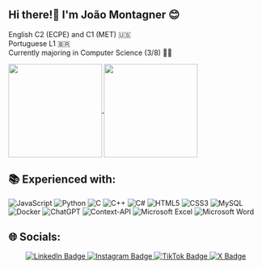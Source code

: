 ## Hi there!👋 I'm João Montagner 😊  
  
  
English C2 (ECPE) and C1 (MET) 🇺🇸  
Portuguese L1 🇧🇷  
Currently majoring in Computer Science (3/8) 🧑‍💻   

<a href="https://github.com/4Kwko/github-readme-stats">
  <img height=185 align="center" src="https://github-readme-stats.vercel.app/api?username=4Kwko&theme=midnight-purple&showicons=true" />
</a>
<a href="https://github.com/4Kwko/convoychat">
  <img height=185 align="center" src="https://github-readme-stats.vercel.app/api/top-langs/?username=anuraghazra&theme=midnight-purple&hide_progress=true" />
</a>

## 📚 Experienced with: 

![JavaScript](https://img.shields.io/badge/javascript-%23323330.svg?style=for-the-badge&logo=javascript&logoColor=%23F7DF1E)
![Python](https://img.shields.io/badge/python-3670A0?style=for-the-badge&logo=python&logoColor=ffdd54)
![C](https://img.shields.io/badge/c-%2300599C.svg?style=for-the-badge&logo=c&logoColor=white)
![C++](https://img.shields.io/badge/c++-%2300599C.svg?style=for-the-badge&logo=c%2B%2B&logoColor=white)
![C#](https://img.shields.io/badge/c%23-%23239120.svg?style=for-the-badge&logo=csharp&logoColor=white)
![HTML5](https://img.shields.io/badge/html5-%23E34F26.svg?style=for-the-badge&logo=html5&logoColor=white)
![CSS3](https://img.shields.io/badge/css3-%231572B6.svg?style=for-the-badge&logo=css3&logoColor=white)
![MySQL](https://img.shields.io/badge/mysql-4479A1.svg?style=for-the-badge&logo=mysql&logoColor=white)
![Docker](https://img.shields.io/badge/docker-%230db7ed.svg?style=for-the-badge&logo=docker&logoColor=white)
![ChatGPT](https://img.shields.io/badge/chatGPT-74aa9c?style=for-the-badge&logo=openai&logoColor=white)
![Context-API](https://img.shields.io/badge/Context--Api-000000?style=for-the-badge&logo=react)
![Microsoft Excel](https://img.shields.io/badge/Microsoft_Excel-217346?style=for-the-badge&logo=microsoft-excel&logoColor=white)
![Microsoft Word](https://img.shields.io/badge/Microsoft_Word-2B579A?style=for-the-badge&logo=microsoft-word&logoColor=white)

## 🌐 Socials: 

<div align="center">
   <a href="https://www.linkedin.com/in/joao-vitor-mello-montagner-704aa92b5" target="_blank">
    <img src="https://img.shields.io/badge/LinkedIn-0077B5?style=for-the-badge&logo=linkedin&logoColor=white" alt="LinkedIn Badge"/>
  </a>
  
  <a href="https://www.instagram.com/joao.montagnerr/" target="_blank">
     <img src="https://img.shields.io/badge/Instagram-E4405F?style=for-the-badge&logo=instagram&logoColor=white" alt="Instagram Badge"/>
  </a>
  
  <a href="https://www.tiktok.com/@joao.montagner" target="_blank">
  <img src="https://img.shields.io/badge/TikTok-000000?style=for-the-badge&logo=tiktok&logoColor=white" alt="TikTok Badge"/>
</a>


<a href="https://x.com/joaomontagnerr" target="_blank">
  <img src="https://img.shields.io/badge/Twitter-000000?style=for-the-badge&logo=x&logoColor=white" alt="X Badge"/>
</a>



